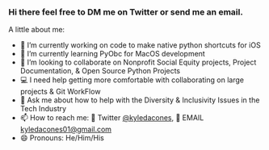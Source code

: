 ### Hi there feel free to DM me on Twitter or send me an email. 

<!--
**@kyledacones/kyledacones** is a ✨ _special_ ✨ repository because its `README.md` (this file) appears on your GitHub profile.
-->

A little about me:

- 🔭 I’m currently working on code to make native python shortcuts for iOS 
- 🌱 I’m currently learning PyObc for MacOS development 
- 👯 I’m looking to collaborate on Nonprofit Social Equity projects, Project Documentation, & Open Source Python Projects 
- 💻 I need help getting more comfortable with collaborating on large projects & Git WorkFlow
- 💬 Ask me about how to help with the Diversity & Inclusivity Issues in the Tech Industry 
- 📫 How to reach me: 📱 Twitter [@kyledacones](https://twitter.com/kyledacones), 📧 EMAIL kyledacones01@gmail.com
- 😄 Pronouns: He/Him/His

